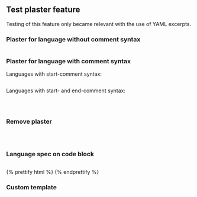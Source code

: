 ## Test plaster feature

Testing of this feature only became relevant with the use of YAML excerpts.

### Plaster for language without comment syntax

<?code-excerpt "plaster.txt"?>
```
```

### Plaster for language with comment syntax

Languages with start-comment syntax:

<?code-excerpt "plaster.dart"?>
```
```

Languages with start- and end-comment syntax:

<?code-excerpt "plaster.css"?>
```
```

<?code-excerpt "plaster.html"?>
```
```

<?code-excerpt "plaster.yaml"?>
```
```

### Remove plaster

<?code-excerpt "plaster.txt" plaster="none"?>
```
```

<?code-excerpt "plaster.dart" plaster="none"?>
```
```

<?code-excerpt "plaster.yaml" plaster="none"?>
```
```

### Language spec on code block

<?code-excerpt "plaster.dart (html)"?>
```html
```

<?code-excerpt "plaster.dart (html)"?>
{% prettify html %}
{% endprettify %}

### Custom template

<?code-excerpt "plaster.dart" plaster="/*...*/"?>
```
```

<?code-excerpt "plaster.dart" plaster="/* $defaultPlaster */"?>
```
```
